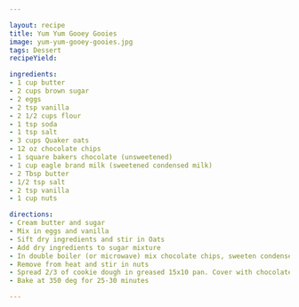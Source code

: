 ```yaml
---

layout: recipe
title: Yum Yum Gooey Gooies
image: yum-yum-gooey-gooies.jpg
tags: Dessert
recipeYield: 

ingredients:
- 1 cup butter
- 2 cups brown sugar
- 2 eggs
- 2 tsp vanilla
- 2 1/2 cups flour
- 1 tsp soda
- 1 tsp salt
- 3 cups Quaker oats
- 12 oz chocolate chips
- 1 square bakers chocolate (unsweetened)
- 1 cup eagle brand milk (sweetened condensed milk)
- 2 Tbsp butter
- 1/2 tsp salt
- 2 tsp vanilla
- 1 cup nuts

directions:
- Cream butter and sugar
- Mix in eggs and vanilla
- Sift dry ingredients and stir in Oats
- Add dry ingredients to sugar mixture 
- In double boiler (or microwave) mix chocolate chips, sweeten condensed milk, butter, salt, vanilla, and bakers chocolate. Stir until smooth.
- Remove from heat and stir in nuts
- Spread 2/3 of cookie dough in greased 15x10 pan. Cover with chocolate mixture and put remaining cookie dough on top in globs. 
- Bake at 350 deg for 25-30 minutes

---
```


